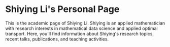 # Shiying Li's Personal Page

This is the academic page of Shiying Li. Shiying is an applied mathematician with research interests in mathematical data science and applied optimal transport. Here, you'll find information about Shiying's research topics, recent talks, publications, and teaching activities.

